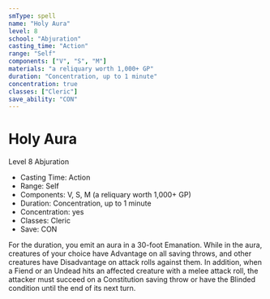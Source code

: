 ```yaml
---
smType: spell
name: "Holy Aura"
level: 8
school: "Abjuration"
casting_time: "Action"
range: "Self"
components: ["V", "S", "M"]
materials: "a reliquary worth 1,000+ GP"
duration: "Concentration, up to 1 minute"
concentration: true
classes: ["Cleric"]
save_ability: "CON"
---
```


# Holy Aura
Level 8 Abjuration

- Casting Time: Action
- Range: Self
- Components: V, S, M (a reliquary worth 1,000+ GP)
- Duration: Concentration, up to 1 minute
- Concentration: yes
- Classes: Cleric
- Save: CON

For the duration, you emit an aura in a 30-foot Emanation. While in the aura, creatures of your choice have Advantage on all saving throws, and other creatures have Disadvantage on attack rolls against them. In addition, when a Fiend or an Undead hits an affected creature with a melee attack roll, the attacker must succeed on a Constitution saving throw or have the Blinded condition until the end of its next turn.
